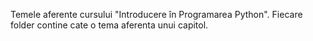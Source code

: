 Temele aferente cursului  "Introducere în Programarea Python". 
Fiecare folder contine cate o tema aferenta unui capitol.